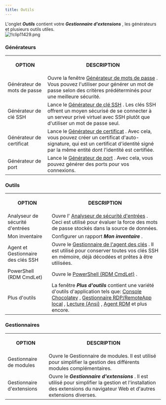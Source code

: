 ```yaml
---
title: Outils
---
```

L'onglet ***Outils*** contient votre ***Gestionnaire d'extensions*** , les générateurs et plusieurs outils utiles.  
![!!clip11429.png](https://webdevolutions.azureedge.net/docs/fr/rdm/windows/clip11429.png) 

### Générateurs 

<table>
	<tr>
		<th>

OPTION 
		</th>
		<th>
DESCRIPTION 
		</th>
	</tr>
	<tr>
		<td>
Générateur de mots de passe 
		</td>
		<td>
Ouvre la fenêtre [Générateur de mots de passe](/fr/rdm/windows/commands/tools/generators/password/) . Vous pouvez l'utiliser pour générer un mot de passe selon des critères prédéterminés pour une meilleure sécurité. 
		</td>
	</tr>
	<tr>
		<td>
Générateur de clé SSH 
		</td>
		<td>
Lance le [Générateur de clé SSH](/fr/rdm/windows/commands/tools/generators/ssh-key/) . Les clés SSH offrent un moyen sécurisé de se connecter à un serveur privé virtuel avec SSH plutôt que d'utiliser un mot de passe seul. 
		</td>
	</tr>
	<tr>
		<td>
Générateur de certificat 
		</td>
		<td>
Lance le [Générateur de certificat](/fr/rdm/windows/commands/tools/generators/certificate/) . Avec cela, vous pouvez créer un certificat d'auto-signature, qui est un certificat d'identité signé par la même entité dont l'identité est certifiée. 
		</td>
	</tr>
	<tr>
		<td>
Générateur de port 
		</td>
		<td>
Lance le [Générateur de port](/fr/rdm/windows/commands/tools/generators/port/) . Avec cela, vous pouvez générer des ports pour vos connexions. 
		</td>
	</tr>
</table>

### Outils 

<table>
	<tr>
		<th>

OPTION 
		</th>
		<th>
DESCRIPTION 
		</th>
	</tr>
	<tr>
		<td>
Analyseur de sécurité d'entrées 
		</td>
		<td>
Ouvre l' [Analyseur de sécurité d'entrées](/fr/rdm/windows/commands/tools/tools/entry-security-analyzer/) . Ceci est utilisé pour évaluer la force des mots de passe stockés dans la source de données. 
		</td>
	</tr>
	<tr>
		<td>
Mon inventaire 
		</td>
		<td>
Configurer un rapport ***Mon inventaire*** . 
		</td>
	</tr>
	<tr>
		<td>
Agent et Gestionnaire des clés SSH 
		</td>
		<td>
Ouvre le [Gestionnaire de l'agent des clés](/fr/rdm/windows/commands/tools/tools/key-agent-manager/) . Il est utilisé pour conserver toutes vos clés SSH en mémoire, déjà décodées et prêtes à être utilisées. 
		</td>
	</tr>
	<tr>
		<td>
PowerShell (RDM CmdLet) 
		</td>
		<td>
Ouvre le [PowerShell (RDM CmdLet)](/fr/rdm/windows/commands/tools/tools/powershell/) . 
		</td>
	</tr>
	<tr>
		<td>
Plus d'outils 
		</td>
		<td>
La fenêtre ***Plus d'outils*** contient une variété d'outils d'application tels que: [Console Chocolatey](/fr/rdm/windows/commands/tools/tools/more-tools/chocolatey-console/) , [Gestionnaire RDP/RemoteApp local](/fr/rdm/windows/commands/tools/tools/more-tools/local-rdp-remoteapp-manager/) , [Lecture (Ansi)](/fr/rdm/windows/commands/tools/tools/more-tools/terminal-playback/) , [Agent RDM](/fr/rdm/windows/commands/tools/tools/more-tools/rdm-agent/) et plus encore. 
		</td>
	</tr>
</table>

### Gestionnaires 

<table>
	<tr>
		<th>

OPTION 
		</th>
		<th>
DESCRIPTION 
		</th>
	</tr>
	<tr>
		<td>
Gestionnaire de modules 
		</td>
		<td>
Ouvre le Gestionnaire de modules. Il est utilisé pour simplifier la gestion des différents modules complémentaires. 
		</td>
	</tr>
	<tr>
		<td>
Gestionnaire d'extensions 
		</td>
		<td>
Ouvre le ***Gestionnaire d'extensions*** . Il est utilisé pour simplifier la gestion et l'installation des extensions du navigateur Web et d'autres extensions diverses. 
		</td>
	</tr>
</table>


